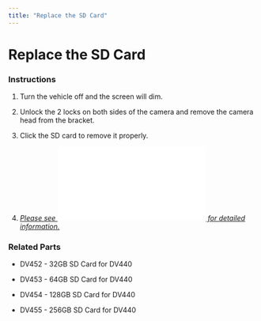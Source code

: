 ```yaml
---
title: "Replace the SD Card"
---
```

# Replace the SD Card

### Instructions

1.  Turn the vehicle off and the screen will dim.
2.  Unlock the 2 locks on both sides of the camera and remove the camera head from the bracket.
3.  Click the SD card to remove it properly.
4.  <u>*Please see <embed src="/user/product/dual-vision_recording/dual-vision_xc4/installation_guide/sd_card_installation_v3.pdf" class="align-center" /> for detailed information.*</u>

### Related Parts

-   DV452 - 32GB SD Card for DV440
-   DV453 - 64GB SD Card for DV440
-   DV454 - 128GB SD Card for DV440
-   DV455 - 256GB SD Card for DV440
